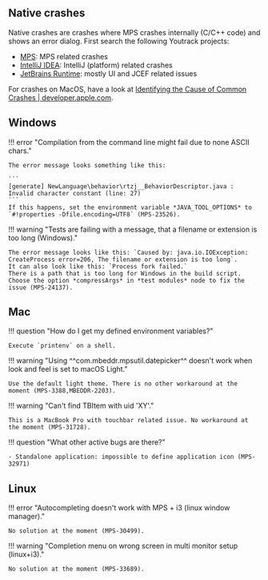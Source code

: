 ## Native crashes

Native crashes are crashes where MPS crashes internally (C/C++ code) and shows an error dialog. First search the following Youtrack projects:

- [MPS](https://youtrack.jetbrains.com/issues/MPS): MPS related crashes
- [IntelliJ IDEA](https://youtrack.jetbrains.com/issues/IDEA): IntelliJ (platform) related crashes
- [JetBrains Runtime](https://youtrack.jetbrains.com/issues/JBR): mostly UI and JCEF related issues

For crashes on MacOS, have a look at [Identifying the Cause of Common Crashes | developer.apple.com](https://developer.apple.com/documentation/xcode/identifying-the-cause-of-common-crashes).

## Windows

!!! error "Compilation from the command line might fail due to none ASCII chars."

    The error message looks something like this:

    ```
    [generate] NewLanguage\behavior\rtzj__BehaviorDescriptor.java : Invalid character constant (line: 27) 
    ```
    If this happens, set the environment variable *JAVA_TOOL_OPTIONS* to `#!properties -Dfile.encoding=UTF8` (MPS-23526).

!!! warning "Tests are failing with a message, that a filename or extension is too long (Windows)."

    The error message looks like this: `Caused by: java.io.IOException: CreateProcess error=206, The filename or extension is too long`.
    It can also look like this: `Process fork failed.`
    There is a path that is too long for Windows in the build script. 
    Choose the option *compressArgs* in *test modules* node to fix the issue (MPS-24137).

## Mac

!!! question "How do I get my defined environment variables?"

    Execute `printenv` on a shell.

!!! warning "Using ^^com.mbeddr.mpsutil.datepicker^^ doesn't work when look and feel is set to macOS Light."

    Use the default light theme. There is no other workaround at the moment (MPS-3388,MBEDDR-2203).

!!! warning "Can't find TBItem with uid 'XY'."

    This is a MacBook Pro with touchbar related issue. No workaround at the moment (MPS-31728).

!!! question "What other active bugs are there?"

    - Standalone application: impossible to define application icon (MPS-32971)

## Linux

!!! error "Autocompleting doesn't work with MPS + i3 (linux window manager)."

    No solution at the moment (MPS-30499).

!!! warning "Completion menu on wrong screen in multi monitor setup (linux+i3)."

    No solution at the moment (MPS-33689).

    